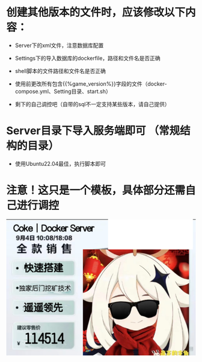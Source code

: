 # 创建其他版本的文件时，应该修改以下内容：

- Server下的xml文件，注意数据库配置

- Settings下的导入数据库的dockerfile，路径和文件名是否正确

- shell脚本的文件路径和文件名是否正确

- 使用前更改所有包含{{%game_version%}}字段的文件（docker-compose.yml、Setting目录、start.sh）

- 剩下的自己调控吧（自带的sql不一定支持某些版本，请自己提供）

# Server目录下导入服务端即可 （常规结构的目录）
- 使用Ubuntu22.04最佳，执行脚本即可

# 注意！这只是一个模板，具体部分还需自己进行调控
![image](https://github.com/CokeSR/Hk4e-docker-build/blob/CokeSR/Public/images/coke.png)
